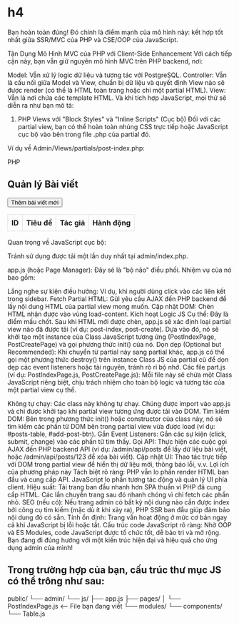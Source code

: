 # h4

Bạn hoàn toàn đúng! Đó chính là điểm mạnh của mô hình này: kết hợp tốt nhất giữa SSR/MVC của PHP và CSE/OOP của JavaScript.

Tận Dụng Mô Hình MVC của PHP với Client-Side Enhancement
Với cách tiếp cận này, bạn vẫn giữ nguyên mô hình MVC trên PHP backend, nơi:

Model: Vẫn xử lý logic dữ liệu và tương tác với PostgreSQL.
Controller: Vẫn là cầu nối giữa Model và View, chuẩn bị dữ liệu và quyết định View nào sẽ được render (có thể là HTML toàn trang hoặc chỉ một partial HTML).
View: Vẫn là nơi chứa các template HTML.
Và khi tích hợp JavaScript, mọi thứ sẽ diễn ra như bạn mô tả:

1. PHP Views với "Block Styles" và "Inline Scripts" (Cục bộ)
Đối với các partial view, bạn có thể hoàn toàn nhúng CSS trực tiếp hoặc JavaScript cục bộ vào bên trong file .php của partial đó.

Ví dụ về Admin/Views/partials/post-index.php:

PHP

<style>
    /* CSS cụ thể cho trang quản lý bài viết */
    .post-table {
        width: 100%;
        border-collapse: collapse;
    }
    .post-table th, .post-table td {
        border: 1px solid #ddd;
        padding: 8px;
        text-align: left;
    }
</style>

<div id="post-index-container">
    <h2>Quản lý Bài viết</h2>
    <button id="add-post-btn">Thêm bài viết mới</button>
    <table id="posts-table" class="post-table">
        <thead>
            <tr>
                <th>ID</th>
                <th>Tiêu đề</th>
                <th>Tác giả</th>
                <th>Hành động</th>
            </tr>
        </thead>
        <tbody>
            </tbody>
    </table>
</div>

Quan trọng về JavaScript cục bộ:

Tránh sử dụng <script type="module"> hoặc các <script> tag khai báo biến/hàm/class toàn cục trực tiếp trong các partial view. Khi bạn fetch và innerHTML một partial, các <script> tag bên trong nó thường không được thực thi lại như khi trang tải lần đầu. Nếu có chạy, chúng có thể gây ra lỗi "already declared" nếu bạn khai báo lại các class/biến.
Giải pháp tốt hơn: Vẫn dựa vào app.js để khởi tạo logic JavaScript cho các partial view. app.js sẽ tìm các phần tử DOM trong partial đã được tải và gán chúng cho các instance của Class JS chuyên biệt.
2. JavaScript: Một app.js Duy Nhất Là Điều Phối Viên
Đúng như bạn mong muốn, chỉ có một file <script type="module" src="/admin/js/app.js"></script> được tải một lần duy nhất tại admin/index.php.

app.js (hoặc Page Manager): Đây sẽ là "bộ não" điều phối. Nhiệm vụ của nó bao gồm:

Lắng nghe sự kiện điều hướng: Ví dụ, khi người dùng click vào các liên kết trong sidebar.
Fetch Partial HTML: Gửi yêu cầu AJAX đến PHP backend để lấy nội dung HTML của partial view mong muốn.
Cập nhật DOM: Chèn HTML nhận được vào vùng load-content.
Kích hoạt Logic JS Cụ thể: Đây là điểm mấu chốt. Sau khi HTML mới được chèn, app.js sẽ xác định loại partial view nào đã được tải (ví dụ: post-index, post-create). Dựa vào đó, nó sẽ khởi tạo một instance của Class JavaScript tương ứng (PostIndexPage, PostCreatePage) và gọi phương thức init() của nó.
Dọn dẹp (Optional but Recommended): Khi chuyển từ partial này sang partial khác, app.js có thể gọi một phương thức destroy() trên instance Class JS của partial cũ để dọn dẹp các event listeners hoặc tài nguyên, tránh rò rỉ bộ nhớ.
Các file part.js (ví dụ: PostIndexPage.js, PostCreatePage.js):
Mỗi file này sẽ chứa một Class JavaScript riêng biệt, chịu trách nhiệm cho toàn bộ logic và tương tác của một partial view cụ thể.

Không tự chạy: Các class này không tự chạy. Chúng được import vào app.js và chỉ được khởi tạo khi partial view tương ứng được tải vào DOM.
Tìm kiếm DOM: Bên trong phương thức init() hoặc constructor của class này, nó sẽ tìm kiếm các phần tử DOM bên trong partial view vừa được load (ví dụ: #posts-table, #add-post-btn).
Gắn Event Listeners: Gắn các sự kiện (click, submit, change) vào các phần tử tìm thấy.
Gọi API: Thực hiện các cuộc gọi AJAX đến PHP backend API (ví dụ: /admin/api/posts để lấy dữ liệu bài viết, hoặc /admin/api/posts/123 để xóa bài viết).
Cập nhật UI: Thao tác trực tiếp với DOM trong partial view để hiển thị dữ liệu mới, thông báo lỗi, v.v.
Lợi ích của phương pháp này
Tách biệt rõ ràng: PHP vẫn lo phần render HTML ban đầu và cung cấp API. JavaScript lo phần tương tác động và quản lý UI phía client.
Hiệu suất: Tải trang ban đầu nhanh hơn SPA thuần vì PHP đã cung cấp HTML. Các lần chuyển trang sau đó nhanh chóng vì chỉ fetch các phần nhỏ.
SEO (nếu có): Nếu trang admin có bất kỳ nội dung nào cần được index bởi công cụ tìm kiếm (mặc dù ít khi xảy ra), PHP SSR ban đầu giúp đảm bảo nội dung đó có sẵn.
Tính ổn định: Trang vẫn hoạt động ở mức cơ bản ngay cả khi JavaScript bị lỗi hoặc tắt.
Cấu trúc code JavaScript rõ ràng: Nhờ OOP và ES Modules, code JavaScript được tổ chức tốt, dễ bảo trì và mở rộng.
Bạn đang đi đúng hướng với một kiến trúc hiện đại và hiệu quả cho ứng dụng admin của mình!

## Trong trường hợp của bạn, cấu trúc thư mục JS có thể trông như sau:

public/
└── admin/
    └── js/
        ├── app.js
        ├── pages/
        │   └── PostIndexPage.js  <-- File bạn đang viết
        └── modules/
            └── components/
                └── Table.js